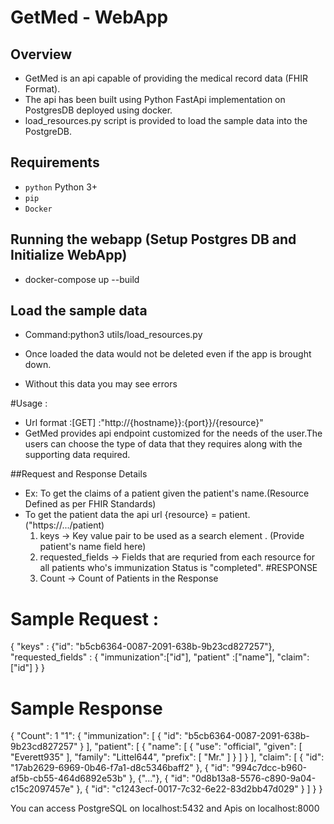 # GetMed - WebApp


## Overview
  * GetMed is an api capable of providing the medical record data (FHIR Format).
  * The api has been built using Python FastApi implementation on PostgresDB deployed using docker.
  * load_resources.py script is provided to load the sample data into the PostgreDB.
  

## Requirements

* `python` Python 3+
* `pip` 
* `Docker`

## Running the webapp  (Setup Postgres DB and Initialize WebApp)
* docker-compose up --build 
## Load the sample data
* Command:python3 utils/load_resources.py

* Once loaded the data would not be deleted even if the app is brought down.
* Without this data you may see errors


#Usage :
 * Url format :[GET] :"http://{hostname}}:{port}}/{resource}"
 * GetMed provides api endpoint customized for the needs of the user.The users can choose the type of data that they requires along with the supporting data required.

##Request and Response Details
 * Ex: To get the claims of a patient given the patient's name.(Resource Defined as per FHIR Standards)
 * To get the patient data the api url {resource} = patient. ("https://.../patient)
   1. keys -> Key value pair to be used as a search element . (Provide patient's name field here)
   2. requested_fields -> Fields that are requried from each resource for all patients who's immunization Status is "completed". 
   #RESPONSE
   1. Count -> Count of Patients in the Response

 
# Sample Request :
{
"keys" : {"id": "b5cb6364-0087-2091-638b-9b23cd827257"},
"requested_fields" : { "immunization":["id"],
                        "patient" :["name"],
                        "claim":["id"]
                      }
}
# Sample Response 
{
    "Count": 1
    "1": {
        "immunization": [
            {
                "id": "b5cb6364-0087-2091-638b-9b23cd827257"
            }
        ],
        "patient": [
            {
                "name": [
                    {
                        "use": "official",
                        "given": [
                            "Everett935"
                        ],
                        "family": "Littel644",
                        "prefix": [
                            "Mr."
                        ]
                    }
                ]
            }
        ],
        "claim": [
            {
                "id": "17ab2629-6969-0b46-f7a1-d8c5346baff2"
            },
            {
                "id": "994c7dcc-b960-af5b-cb55-464d6892e53b"
            },
            {"..."},
            {
                "id": "0d8b13a8-5576-c890-9a04-c15c2097457e"
            },
            {
                "id": "c1243ecf-0017-7c32-6e22-83d2bb47d029"
            }
        ]
    }
}


You can access PostgreSQL on localhost:5432 and Apis on localhost:8000
